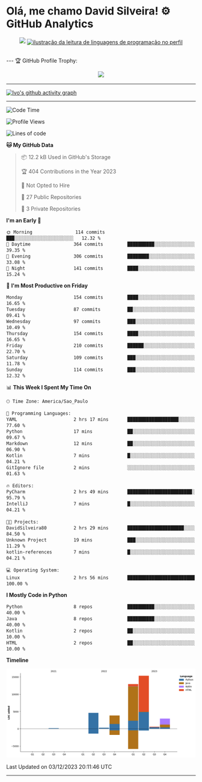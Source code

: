 
# Olá, me chamo David Silveira! ⚙️ GitHub Analytics

<div width="100%" align="center">
  <img  src="http://github-profile-summary-cards.vercel.app/api/cards/profile-details?username=DavidSilveira80&theme=transparent"/>
  <a href="https://github.com/Gurupreet" title="ilustração do mapeamento de linguagens">
  <img align="center" src="https://github-readme-stats.vercel.app/api/top-langs/?username=DavidSilveira80&theme=dracula&hide_langs_below=1" alt="ilustração da leitura de linguagens de programação no perfil"/>
</a>
</div>


<br />

--- 🏆 GitHub Profile Trophy:

<p align="center">
  <a
    href="https://github.com/ryo-ma/github-profile-trophy"
    title="repositório de troféus"
  >
    <img
      width="800"
      src="https://github-profile-trophy.vercel.app/?username=DavidSilveira80&column=8&theme=darkhub&no-frame=true&no-bg=true"
    />
  </a>
</p>

---
[![Ivo's github activity graph](https://github-readme-activity-graph.vercel.app/graph?username=DavidSilveira80&bg_color=0d1117&color=708090&line=139ae1&point=ffffff&area=true&hide_border=true)](https://github.com/ip681/)

---
<!--START_SECTION:waka-->
![Code Time](http://img.shields.io/badge/Code%20Time-89%20hrs%2040%20mins-blue)

![Profile Views](http://img.shields.io/badge/Profile%20Views-227-blue)

![Lines of code](https://img.shields.io/badge/From%20Hello%20World%20I%27ve%20Written-40.6%20thousand%20lines%20of%20code-blue)

**🐱 My GitHub Data** 

> 📦 12.2 kB Used in GitHub's Storage 
 > 
> 🏆 404 Contributions in the Year 2023
 > 
> 🚫 Not Opted to Hire
 > 
> 📜 27 Public Repositories 
 > 
> 🔑 3 Private Repositories 
 > 
**I'm an Early 🐤** 

```text
🌞 Morning                114 commits         ███░░░░░░░░░░░░░░░░░░░░░░   12.32 % 
🌆 Daytime                364 commits         ██████████░░░░░░░░░░░░░░░   39.35 % 
🌃 Evening                306 commits         ████████░░░░░░░░░░░░░░░░░   33.08 % 
🌙 Night                  141 commits         ████░░░░░░░░░░░░░░░░░░░░░   15.24 % 
```
📅 **I'm Most Productive on Friday** 

```text
Monday                   154 commits         ████░░░░░░░░░░░░░░░░░░░░░   16.65 % 
Tuesday                  87 commits          ██░░░░░░░░░░░░░░░░░░░░░░░   09.41 % 
Wednesday                97 commits          ███░░░░░░░░░░░░░░░░░░░░░░   10.49 % 
Thursday                 154 commits         ████░░░░░░░░░░░░░░░░░░░░░   16.65 % 
Friday                   210 commits         ██████░░░░░░░░░░░░░░░░░░░   22.70 % 
Saturday                 109 commits         ███░░░░░░░░░░░░░░░░░░░░░░   11.78 % 
Sunday                   114 commits         ███░░░░░░░░░░░░░░░░░░░░░░   12.32 % 
```


📊 **This Week I Spent My Time On** 

```text
🕑︎ Time Zone: America/Sao_Paulo

💬 Programming Languages: 
YAML                     2 hrs 17 mins       ███████████████████░░░░░░   77.60 % 
Python                   17 mins             ██░░░░░░░░░░░░░░░░░░░░░░░   09.67 % 
Markdown                 12 mins             ██░░░░░░░░░░░░░░░░░░░░░░░   06.90 % 
Kotlin                   7 mins              █░░░░░░░░░░░░░░░░░░░░░░░░   04.21 % 
GitIgnore file           2 mins              ░░░░░░░░░░░░░░░░░░░░░░░░░   01.63 % 

🔥 Editors: 
PyCharm                  2 hrs 49 mins       ████████████████████████░   95.79 % 
IntelliJ                 7 mins              █░░░░░░░░░░░░░░░░░░░░░░░░   04.21 % 

🐱‍💻 Projects: 
DavidSilveira80          2 hrs 29 mins       █████████████████████░░░░   84.50 % 
Unknown Project          19 mins             ███░░░░░░░░░░░░░░░░░░░░░░   11.29 % 
kotlin-references        7 mins              █░░░░░░░░░░░░░░░░░░░░░░░░   04.21 % 

💻 Operating System: 
Linux                    2 hrs 56 mins       █████████████████████████   100.00 % 
```

**I Mostly Code in Python** 

```text
Python                   8 repos             ██████████░░░░░░░░░░░░░░░   40.00 % 
Java                     8 repos             ██████████░░░░░░░░░░░░░░░   40.00 % 
Kotlin                   2 repos             ██░░░░░░░░░░░░░░░░░░░░░░░   10.00 % 
HTML                     2 repos             ██░░░░░░░░░░░░░░░░░░░░░░░   10.00 % 
```



**Timeline**

![Lines of Code chart](https://raw.githubusercontent.com/DavidSilveira80/DavidSilveira80/master/assets/bar_graph.png)


 Last Updated on 03/12/2023 20:11:46 UTC
<!--END_SECTION:waka-->

---



